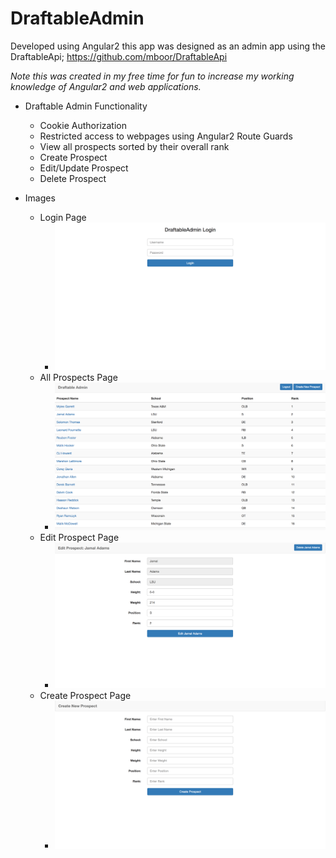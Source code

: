 # DraftableAdmin

Developed using Angular2 this app was designed as an admin app using the DraftableApi; https://github.com/mboor/DraftableApi

*Note this was created in my free time for fun to increase my working knowledge of Angular2 and web applications.*

* Draftable Admin Functionality
  * Cookie Authorization
  * Restricted access to webpages using Angular2 Route Guards
  * View all prospects sorted by their overall rank
  * Create Prospect
  * Edit/Update Prospect
  * Delete Prospect

* Images
  * Login Page
    * ![Alt text](github-images/DraftableAdmin-LoginPage.png "Login")
  * All Prospects Page
    * ![Alt text](github-images/DraftableAdmin-AllProspectsPage.png "All Prospects")
  * Edit Prospect Page
    * ![Alt text](github-images/DraftableAdmin-EditProspectPage.png "Edit Prospect")
  * Create Prospect Page
    * ![Alt text](github-images/DraftableAdmin-CreateProspectPage.png "Create Prospect")
